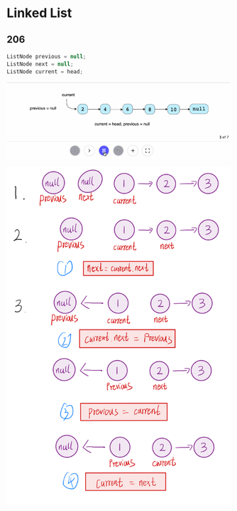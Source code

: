 # Linked List



## 206

```java
ListNode previous = null;
ListNode next = null;
ListNode current = head;
```



![reverse](assets/reverse.gif)

![IMG_D2A3E2AC152D-1](assets/IMG_D2A3E2AC152D-1.jpeg)





